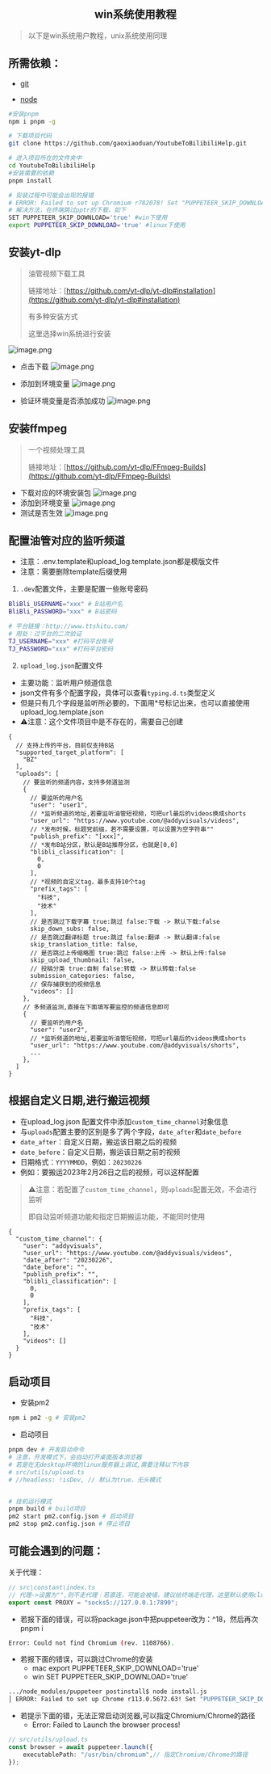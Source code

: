 <h2 align="center">win系统使用教程</h2>

> 以下是win系统用户教程，unix系统使用同理

## 所需依赖：

- [git](https://git-scm.com/book/zh/v2/%E8%B5%B7%E6%AD%A5-%E5%AE%89%E8%A3%85-Git)

- [node](https://nodejs.org/en)

```bash
#安装pnpm
npm i pnpm -g 

# 下载项目代码
git clone https://github.com/gaoxiaoduan/YoutubeToBilibiliHelp.git

# 进入项目所在的文件夹中
cd YoutubeToBilibiliHelp
#安装需要的依赖
pnpm install

# 安装过程中可能会出现的报错
# ERROR: Failed to set up Chromium r782078! Set "PUPPETEER_SKIP_DOWNLOAD" env variable to skip download
# 解决方法，在终端跳过pptr的下载，如下
SET PUPPETEER_SKIP_DOWNLOAD='true' #win下使用
export PUPPETEER_SKIP_DOWNLOAD='true' #linux下使用
```

## 安装yt-dlp

> 油管视频下载工具
>
> 链接地址：[https://github.com/yt-dlp/yt-dlp#installation](https://github.com/yt-dlp/yt-dlp#installation)
>
> 有多种安装方式
>
> 这里选择win系统进行安装

![image.png](https://cdn.jsdelivr.net/gh/gaoxiaoduan/picGoImg@main/images/202305251129146.png)

- 点击下载
  ![image.png](https://cdn.jsdelivr.net/gh/gaoxiaoduan/picGoImg@main/images/202305251129461.png)

- 添加到环境变量
  ![image.png](https://cdn.jsdelivr.net/gh/gaoxiaoduan/picGoImg@main/images/202305251129370.png)

- 验证环境变量是否添加成功
  ![image.png](https://cdn.jsdelivr.net/gh/gaoxiaoduan/picGoImg@main/images/202305251130475.png)

## 安装ffmpeg

> 一个视频处理工具
>
> 链接地址：[https://github.com/yt-dlp/FFmpeg-Builds](https://github.com/yt-dlp/FFmpeg-Builds)

- 下载对应的环境安装包
  ![image.png](https://cdn.jsdelivr.net/gh/gaoxiaoduan/picGoImg@main/images/202305251130129.png)
- 添加到环境变量
  ![image.png](https://cdn.jsdelivr.net/gh/gaoxiaoduan/picGoImg@main/images/202305251130077.png)
- 测试是否生效
  ![image.png](https://cdn.jsdelivr.net/gh/gaoxiaoduan/picGoImg@main/images/202305251130083.png)

## 配置油管对应的监听频道

- 注意：.env.template和upload_log.template.json都是模版文件
- 注意：需要删除template后缀使用


1. `.dev`配置文件，主要是配置一些账号密码

```bash
BliBli_USERNAME="xxx" # B站用户名
BliBli_PASSWORD="xxx" # B站密码

# 平台链接：http://www.ttshitu.com/
# 用处：过平台的二次验证
TJ_USERNAME="xxx" #打码平台账号
TJ_PASSWORD="xxx" #打码平台密码
```

2. `upload_log.json`配置文件

- 主要功能：监听用户频道信息
- json文件有多个配置字段，具体可以查看`typing.d.ts`类型定义
- 但是只有几个字段是监听所必要的，下面用*号标记出来，也可以直接使用upload_log.template.json
- ⚠️注意：这个文件项目中是不存在的，需要自己创建

```json3
{
  // 支持上传的平台，目前仅支持B站
  "supported_target_platform": [
    "BZ"
  ],
  "uploads": [
    // 要监听的频道内容，支持多频道监测
    {
      // 要监听的用户名
      "user": "user1", 
      // *监听频道的地址,若要监听油管短视频，可把url最后的videos换成shorts
      "user_url": "https://www.youtube.com/@addyvisuals/videos",
      // *发布时候，标题党前缀，若不需要设置，可以设置为空字符串""
      "publish_prefix": "[xxx]",
      // *发布B站分区，默认是B站推荐分区，也就是[0,0]
      "blibli_classification": [
        0,
        0
      ],
      // *视频的自定义tag，最多支持10个tag
      "prefix_tags": [
        "科技",
        "技术"
      ],
      // 是否跳过下载字幕 true:跳过 false:下载 -> 默认下载:false
      skip_down_subs: false,
      // 是否跳过翻译标题 true:跳过 false:翻译 -> 默认翻译:false
      skip_translation_title: false,
      // 是否跳过上传缩略图 true:跳过 false:上传 -> 默认上传:false
      skip_upload_thumbnail: false,
      // 投稿分类 true:自制 false:转载 -> 默认转载:false
      submission_categories: false, 
      // 保存捕获到的视频信息
      "videos": []
    },
    // 多频道监测,直接在下面填写要监控的频道信息即可
    {
      // 要监听的用户名
      "user": "user2", 
      // *监听频道的地址,若要监听油管短视频，可把url最后的videos换成shorts
      "user_url": "https://www.youtube.com/@addyvisuals/shorts",
      ...
    },
  ]
}
```

## 根据自定义日期,进行搬运视频

- 在upload_log.json 配置文件中添加`custom_time_channel`对象信息
- 与`uploads`配置主要的区别是多了两个字段，`date_after`和`date_before`
- `date_after`：自定义日期，搬运该日期之后的视频
- `date_before`：自定义日期，搬运该日期之前的视频
- 日期格式：`YYYYMMDD`，例如：`20230226`
- 例如：要搬运2023年2月26日之后的视频，可以这样配置

> ⚠️注意：若配置了`custom_time_channel`，则`uploads`配置无效，不会进行监听
>
> 即自动监听频道功能和指定日期搬运功能，不能同时使用

```json3
{
  "custom_time_channel": {
    "user": "addyvisuals",
    "user_url": "https://www.youtube.com/@addyvisuals/videos",
    "date_after": "20230226",
    "date_before": "",
    "publish_prefix": "",
    "blibli_classification": [
      0,
      0
    ],
    "prefix_tags": [
      "科技",
      "技术"
    ],
    "videos": []
  }
}
```

## 启动项目

- 安装pm2

```bash
npm i pm2 -g # 安装pm2
```

- 启动项目

```bash
pnpm dev # 开发启动命令
# 注意，开发模式下，会自动打开桌面版本浏览器
# 若是在无desktop环境的linux服务器上调试,需要注释以下内容
# src/utils/upload.ts
# //headless: !isDev, // 默认为true，无头模式


# 挂机运行模式
pnpm build # build项目
pm2 start pm2.config.json # 启动项目
pm2 stop pm2.config.json # 停止项目
```

## 可能会遇到的问题：

关于代理：

```typescript
// src\constant\index.ts
// 代理->设置为"",则不走代理｜若直连，可能会被墙，建议给终端走代理，这里默认使用clash本地代理
export const PROXY = "socks5://127.0.0.1:7890";
```

- 若报下面的错误，可以将package.json中把puppeteer改为：^18，然后再次pnpm i

```bash
Error: Could not find Chromium (rev. 1108766).
```

- 若报下面的错误，可以跳过Chrome的安装
    - mac export PUPPETEER_SKIP_DOWNLOAD='true'
    - win SET PUPPETEER_SKIP_DOWNLOAD='true'

```bash
.../node_modules/puppeteer postinstall$ node install.js
│ ERROR: Failed to set up Chrome r113.0.5672.63! Set "PUPPETEER_SKIP_DOWNLOAD" env variable to skip download.
```

- 若提示下面的错，无法正常启动浏览器,可以指定Chromium/Chrome的路径
    - Error: Failed to Launch the browser process!

```ts
// src/utils/upload.ts
const browser = await puppeteer.launch({
    executablePath: "/usr/bin/chromium",// 指定Chromium/Chrome的路径
});
```